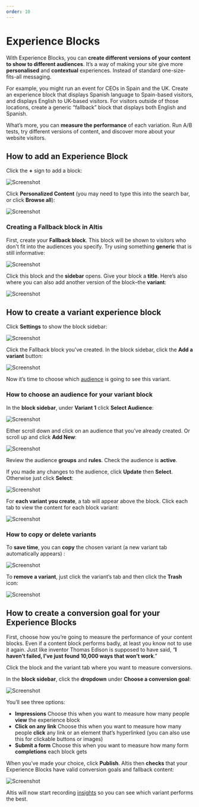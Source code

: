 ```yaml
---
order: 10
---
```


# Experience Blocks

With Experience Blocks, you can **create different versions of your content to show to different audiences**. It’s a way of making
your site give more **personalised** and **contextual** experiences. Instead of standard one-size-fits-all messaging.

For example, you might run an event for CEOs in Spain and the UK. Create an experience block that displays Spanish language to
Spain-based visitors, and displays English to UK-based visitors. For visitors outside of those locations, create a generic
“fallback” block that displays both English and Spanish.

What’s more, you can **measure the performance** of each variation. Run A/B tests, try different versions of content, and discover
more about your website visitors.

## How to add an Experience Block

Click the **+** sign to add a block:

![Screenshot](../assets/experience-blocks-image13.png)

Click **Personalized Content** (you may need to type this into the search bar, or click **Browse all**):

![Screenshot](../assets/experience-blocks-image10.png)

### Creating a Fallback block in Altis

First, create your **Fallback block**. This block will be shown to visitors who don't fit into the audiences you specify. Try using
something **generic** that is still informative:

![Screenshot](../assets/experience-blocks-image1.png)

Click this block and the **sidebar** opens. Give your block a **title**. Here’s also where you can also add another version of the
block–the **variant**:

![Screenshot](../assets/experience-blocks-image7.png)

## How to create a variant experience block

Click **Settings** to show the block sidebar:

![Screenshot](../assets/experience-blocks-image8.png)

Click the Fallback block you’ve created. In the block sidebar, click the **Add a variant** button:

![Screenshot](../assets/experience-blocks-image7.png)

Now it’s time to choose which [audience](../personalising-content/audiences.md) is going to see this variant.

### How to choose an audience for your variant block

In the **block sidebar**, under **Variant 1** click **Select Audience**:

![Screenshot](../assets/experience-blocks-image2.png)

Either scroll down and click on an audience that you’ve already created. Or scroll up and click **Add New**:

![Screenshot](../assets/experience-blocks-image9.png)

Review the audience **groups** and **rules**. Check the audience is **active**.

If you made any changes to the audience, click **Update** then **Select**. Otherwise just click **Select**:

![Screenshot](../assets/experience-blocks-image6.png)

For **each variant you create**, a tab will appear above the block. Click each tab to view the content for each block variant:

![Screenshot](../assets/experience-blocks-image5.png)

### How to copy or delete variants

To **save time**, you can **copy** the chosen variant (a new variant tab automatically appears) :

![Screenshot](../assets/experience-blocks-image4.png)

To **remove a variant**, just click the variant’s tab and then click the **Trash** icon:

![Screenshot](../assets/experience-blocks-image3.png)

## How to create a conversion goal for your Experience Blocks

First, choose how you’re going to measure the performance of your content blocks. Even if a content block performs badly, at least
you know not to use it again. Just like inventor Thomas Edison is supposed to have said, “**I haven’t failed, I’ve just found 10,000
ways that won’t work**.”

Click the block and the variant tab where you want to measure conversions.

In the **block sidebar**, click the **dropdown** under **Choose a conversion goal**:

![Screenshot](../assets/experience-blocks-image12.png)

You’ll see three options:

- **Impressions**
  Choose this when you want to measure how many people **view** the experience block
- **Click on any link**
  Choose this when you want to measure how many people **click** any link or an element that’s hyperlinked (you can also use this
  for clickable buttons or images)
- **Submit a form**
  Choose this when you want to measure how many form **completions** each block gets

When you’ve made your choice, click **Publish**. Altis then **checks** that your Experience Blocks have valid conversion goals and
fallback content:

![Screenshot](../assets/experience-blocks-image11.png)

Altis will now start recording [insights](insights.md) so you can see which variant performs the best.
